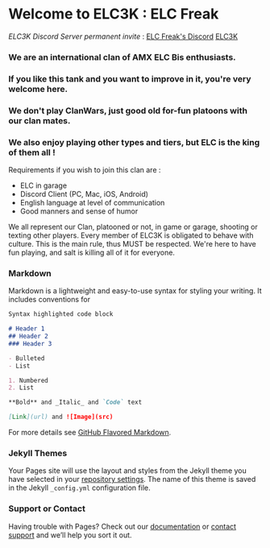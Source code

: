 # Welcome to ELC3K : ELC Freak 

_ELC3K Discord Server permanent invite_ :  [ELC Freak's Discord](https://discord.io/ELC3K) [ELC3K](https://discordapp.com/api/guilds/394112667154907139/widget.png?style=banner2)

### We are an international clan of AMX ELC Bis enthusiasts.
### If you like this tank and you want to improve in it, you're very welcome here.
### We don't play ClanWars, just good old for-fun platoons with our clan mates.
### We also enjoy playing other types and tiers, but ELC is the king of them all !


Requirements if you wish to join this clan are :
 - ELC in garage
 - Discord Client (PC, Mac, iOS, Android)
 - English language at level of communication
 - Good manners and sense of humor
 

 We all represent our Clan, platooned or not, in game or garage, shooting or texting other players.
 Every member of ELC3K is obligated to behave with culture. This is the main rule, thus MUST be respected. 
 We're here to have fun playing, and salt is killing all of it for everyone.

### Markdown

Markdown is a lightweight and easy-to-use syntax for styling your writing. It includes conventions for

```markdown
Syntax highlighted code block

# Header 1
## Header 2
### Header 3

- Bulleted
- List

1. Numbered
2. List

**Bold** and _Italic_ and `Code` text

[Link](url) and ![Image](src)
```

For more details see [GitHub Flavored Markdown](https://guides.github.com/features/mastering-markdown/).

### Jekyll Themes

Your Pages site will use the layout and styles from the Jekyll theme you have selected in your [repository settings](https://github.com/ELC3K/ELC3K.github.io/settings). The name of this theme is saved in the Jekyll `_config.yml` configuration file.

### Support or Contact

Having trouble with Pages? Check out our [documentation](https://help.github.com/categories/github-pages-basics/) or [contact support](https://github.com/contact) and we’ll help you sort it out.
